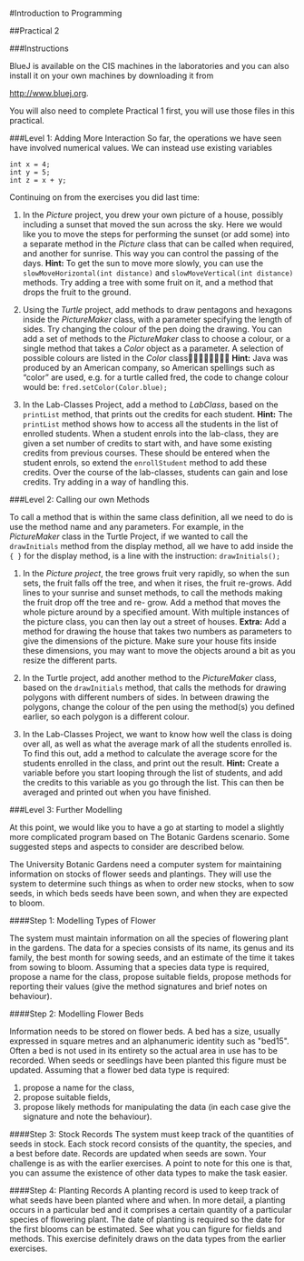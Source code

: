 #Introduction to Programming

##Practical 2

###Instructions

BlueJ is available on the CIS machines in the laboratories and you can also install it on your own machines by downloading it from 

<http://www.bluej.org>.

You will also need to complete Practical 1 first, you will use those files in this practical.

###Level 1: Adding More Interaction
So far, the operations we have seen have involved numerical values. We can
instead use existing variables

```
int x = 4;
int y = 5;
int z = x + y;
```

Continuing on from the exercises you did last time:

1. In the _Picture_ project, you drew your own picture of a house, possibly
including a sunset that moved the sun across the sky. Here we would like you
to move the steps for performing the sunset (or add some) into a separate
method in the _Picture_ class that can be called when required, and another for
sunrise. This way you can control the passing of the days.
__Hint:__ To get the sun to move more slowly, you can use the
`slowMoveHorizontal(int distance)` and
`slowMoveVertical(int distance)` methods.
Try adding a tree with some fruit on it, and a method that drops the fruit to the
ground.
2. Using the _Turtle_ project, add methods to draw pentagons and hexagons inside the
_PictureMaker_ class, with a parameter specifying the length of sides. 
Try changing the colour of the pen doing the drawing. You can add a set of
methods to the _PictureMaker_ class to choose a colour, or a single method that
takes a _Color_ object as a parameter. A selection of possible colours are
listed in the _Color_ class
__Hint:__ Java was produced by an American company, so American spellings
such as “color” are used, e.g. for a turtle called fred, the code to change
colour would be: `fred.setColor(Color.blue);`

3. In the Lab-Classes Project, add a method to _LabClass_, based on the
`printList` method, that prints out the credits for each student.
__Hint:__ The `printList` method shows how to access all the students in the
list of enrolled students.
When a student enrols into the lab-class, they are given a set number of
credits to start with, and have some existing credits from previous courses.
These should be entered when the student enrols, so extend the
`enrollStudent` method to add these credits.
Over the course of the lab-classes, students can gain and lose credits. Try
adding in a way of handling this.

###Level 2: Calling our own Methods

To call a method that is within the same class definition, all we need to do is use the method name and any parameters. For example, in the
_PictureMaker_ class in the Turtle Project, if we wanted to call the
`drawInitials` method from the display method, all we have to add
inside the `{ }` for the display method, is a line with the instruction:
`drawInitials();`

1. In the _Picture project_, the tree grows fruit very rapidly, so when the sun
sets, the fruit falls off the tree, and when it rises, the fruit re-grows. Add
lines to your sunrise and sunset methods, to call the methods making the
fruit drop off the tree and re- grow.
Add a method that moves the whole picture around by a specified amount.
With multiple instances of the picture class, you can then lay out a street of
houses.
__Extra:__ Add a method for drawing the house that takes two numbers as
parameters to give the dimensions of the picture. Make sure your house
fits inside these dimensions, you may want to move the objects around a
bit as you resize the different parts.

2. In the Turtle project, add another method to the
_PictureMaker_ class, based on the `drawInitials`
method, that calls the methods for drawing 
polygons with different numbers of sides. In between drawing the polygons,
change the colour of the pen using the method(s) you defined earlier, so each
polygon is a different colour.

3. In the Lab-Classes Project, we want to know how well the class is doing
over all, as well as what the average mark of all the students enrolled is. To
find this out, add a method to calculate the average score for the students
enrolled in the class, and print out the result.
__Hint:__ Create a variable before you start looping through the list of students,
and add the credits to this variable as you go through the list. This can then
be averaged and printed out when you have finished.

###Level 3: Further Modelling

At this point, we would like you to have a go at starting to model a slightly
more complicated program based on The Botanic Gardens scenario.
Some suggested steps and aspects to consider are described below.

The University Botanic Gardens need a computer system for maintaining
information on stocks of flower seeds and plantings. They will use the system
to determine such things as when to order new stocks, when to sow seeds, in
which beds seeds have been sown, and when they are expected to bloom.

####Step 1: Modelling Types of Flower

The system must maintain information on all the species of flowering plant in
the gardens. The data for a species consists of its name, its genus and its
family, the best month for sowing seeds, and an estimate of the time it takes
from sowing to bloom. Assuming that a species data type is required, propose
a name for the class, propose suitable fields, propose methods for reporting
their values (give the method signatures and brief notes on behaviour).

####Step 2: Modelling Flower Beds

Information needs to be stored on flower beds. A bed has a size, usually
expressed in square metres and an alphanumeric identity such as "bed15".
Often a bed is not used in its entirety so the actual area in use has to be
recorded. When seeds or seedlings have been planted this figure must be
updated. Assuming that a flower bed data type is required:

1. propose a name for the class,
2. propose suitable fields,
3. propose likely methods for manipulating the data (in each case give the
signature and note the behaviour).

####Step 3: Stock Records
The system must keep track of the quantities of seeds in stock. Each stock
record consists of the quantity, the species, and a best before date. Records
are updated when seeds are sown. Your challenge is as with the earlier
exercises. A point to note for this one is that, you can assume the existence of
other data types to make the task easier.

####Step 4: Planting Records
A planting record is used to keep track of what seeds have been planted
where and when. In more detail, a planting occurs in a particular bed and it
comprises a certain quantity of a particular species of flowering plant. The
date of planting is required so the date for the first blooms can be estimated.
See what you can figure for fields and methods. This exercise definitely draws
on the data types from the earlier exercises.